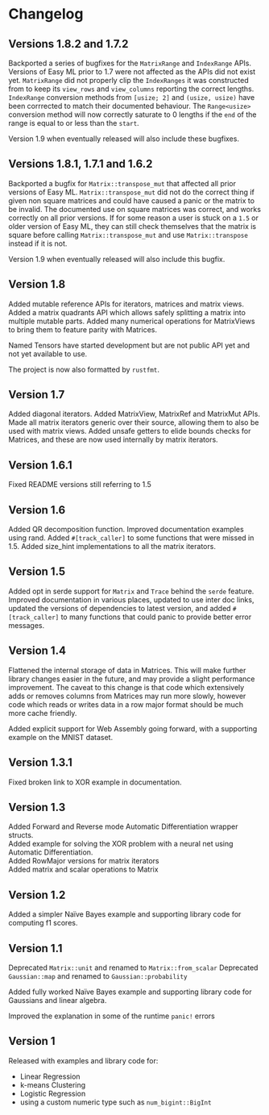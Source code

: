 # Changelog

## Versions 1.8.2 and 1.7.2

Backported a series of bugfixes for the `MatrixRange` and `IndexRange` APIs.
Versions of Easy ML prior to 1.7 were not affected as the APIs did not exist
yet. `MatrixRange` did not properly clip the `IndexRanges` it was constructed
from to keep its `view_rows` and `view_columns` reporting the correct lengths.
`IndexRange` conversion methods from `[usize; 2]` and `(usize, usize)` have
been corrrected to match their documented behaviour. The `Range<usize>`
conversion method will now correctly saturate to 0 lengths if the `end` of the
range is equal to or less than the `start`.

Version 1.9 when eventually released will also include these bugfixes.

## Versions 1.8.1, 1.7.1 and 1.6.2

Backported a bugfix for `Matrix::transpose_mut` that affected all prior versions
of Easy ML. `Matrix::transpose_mut` did not do the correct thing if given non
square matrices and could have caused a panic or the matrix to be invalid. The
documented use on square matrices was correct, and works correctly on all
prior versions. If for some reason a user is stuck on a `1.5` or older version
of Easy ML, they can still check themselves that the matrix is square before
calling `Matrix::transpose_mut` and use `Matrix::transpose` instead if it is not.

Version 1.9 when eventually released will also include this bugfix.

## Version 1.8

Added mutable reference APIs for iterators, matrices and matrix views. Added
a matrix quadrants API which allows safely splitting a matrix into multiple
mutable parts. Added many numerical operations for MatrixViews to bring them to
feature parity with Matrices.

Named Tensors have started development but are not public API yet and not yet
available to use.

The project is now also formatted by `rustfmt`.

## Version 1.7

Added diagonal iterators. Added MatrixView, MatrixRef and MatrixMut APIs. Made
all matrix iterators generic over their source, allowing them to also be used
with matrix views. Added unsafe getters to elide bounds checks for Matrices, and
these are now used internally by matrix iterators.

## Version 1.6.1

Fixed README versions still referring to 1.5

## Version 1.6

Added QR decomposition function. Improved documentation examples using rand.
Added `#[track_caller]` to some functions that were missed in 1.5. Added
size_hint implementations to all the matrix iterators.

## Version 1.5

Added opt in serde support for `Matrix` and `Trace` behind the `serde` feature.
Improved documentation in various places, updated to use inter doc links,
updated the versions of dependencies to latest version, and added
`#[track_caller]` to many functions that could panic to provide better error
messages.

## Version 1.4

Flattened the internal storage of data in Matrices. This will make further
library changes easier in the future, and may provide a slight performance
improvement. The caveat to this change is that code which extensively adds
or removes columns from Matrices may run more slowly, however code which
reads or writes data in a row major format should be much more cache friendly.

Added explicit support for Web Assembly going forward, with a supporting
example on the MNIST dataset.

## Version 1.3.1

Fixed broken link to XOR example in documentation.

## Version 1.3

Added Forward and Reverse mode Automatic Differentiation wrapper structs.  
Added example for solving the XOR problem with a neural net using Automatic
Differentiation.  
Added RowMajor versions for matrix iterators  
Added matrix and scalar operations to Matrix  

## Version 1.2

Added a simpler Naïve Bayes example and supporting library code for
computing f1 scores.

## Version 1.1

Deprecated `Matrix::unit` and renamed to `Matrix::from_scalar`
Deprecated `Gaussian::map` and renamed to `Gaussian::probability`

Added fully worked Naïve Bayes example and supporting library code for
Gaussians and linear algebra.

Improved the explanation in some of the runtime `panic!` errors

## Version 1

Released with examples and library code for:

- Linear Regression
- k-means Clustering
- Logistic Regression
- using a custom numeric type such as `num_bigint::BigInt`
